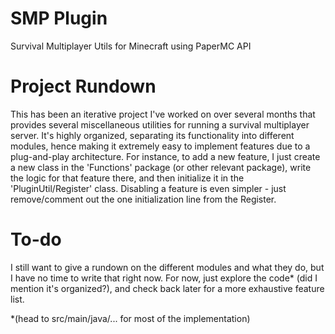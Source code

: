 # SMP Plugin
Survival Multiplayer Utils for Minecraft using PaperMC API

# Project Rundown
This has been an iterative project I've worked on over several months that provides several miscellaneous utilities for running a survival multiplayer server. It's highly organized, separating its functionality into different modules, hence making it extremely easy to implement features due to a plug-and-play architecture. For instance, to add a new feature, I just create a new class in the 'Functions' package (or other relevant package), write the logic for that feature there, and then initialize it in the 'PluginUtil/Register' class. Disabling a feature is even simpler - just remove/comment out the one initialization line from the Register.

# To-do
I still want to give a rundown on the different modules and what they do, but I have no time to write that right now. For now, just explore the code* (did I mention it's organized?), and check back later for a more exhaustive feature list.

*(head to src/main/java/... for most of the implementation)
